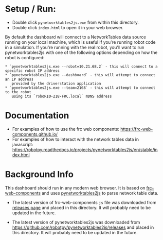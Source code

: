 # Setup / Run:

  * Double click `pynetworktables2js.exe` from within this directory.
  * Double click `index.html` to open it in your web browser.

  By default the dashboard will connect to a NetworkTables data source running
  on your local machine, which is useful if you're running robot code in a
  simulation. If you're running with the real robot, you'll want to run
  pynetworktables2js with one of the following options depending on how the
  robot is configured:

    * `pynetworktables2js.exe --robot=10.21.68.2` - this will connect to a specific robot IP address
    * `pynetworktables2js.exe --dashboard` - this will attempt to connect an IP address
       provided by the driverstation application
    * `pynetworktables2js.exe --team=2168` - this will attempt to connect to the robot
       using its `roboRIO-218-FRC.local` mDNS address

# Documentation

  * For examples of how to use the frc web components: https://frc-web-components.github.io/
  * For examples of how to interact with the network tables data in javascript:
    https://robotpy.readthedocs.io/projects/pynetworktables2js/en/stable/index.html

# Background Info

This dashboard should run in any modern web browser.
It is based on [frc-web-components](https://github.com/frc-web-components/frc-web-components)
and uses [pynetworktables2js](https://github.com/robotpy/pynetworktables2js) to parse network
table data.

* The latest version of frc-web-components `js` file was downloaded from
  [releases page](https://github.com/frc-web-components/frc-web-components/releases) and placed in
  this directory. It will probably need to be updated in the future.

* The latest version of pynetworktables2js was downloaded from
  https://github.com/robotpy/pynetworktables2js/releases and placed in this directory. It will
  probably need to be updated in the future.